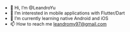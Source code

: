 - 👋 Hi, I’m @LeandroYu
- 👀 I’m interested in mobile applications with Flutter/Dart
- 🌱 I’m currently learning native Android and iOS 
- 📫 How to reach me leandromy97@gmail.com

<!---
LeandroYu/LeandroYu is a ✨ special ✨ repository because its `README.md` (this file) appears on your GitHub profile.
You can click the Preview link to take a look at your changes.
--->
